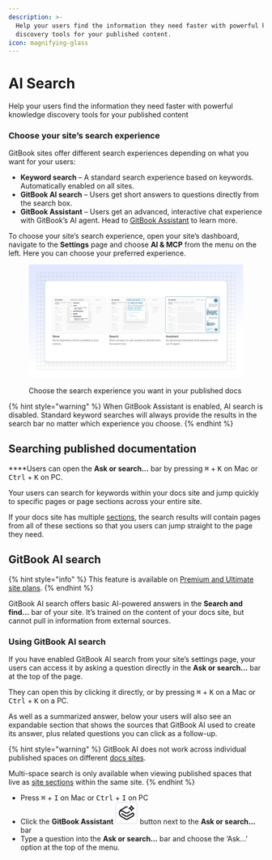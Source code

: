 ```yaml
---
description: >-
  Help your users find the information they need faster with powerful knowledge
  discovery tools for your published content.
icon: magnifying-glass
---
```


# AI Search

Help your users find the information they need faster with powerful knowledge discovery tools for your published content

### Choose your site’s search experience

GitBook sites offer different search experiences depending on what you want for your users:

* **Keyword search** – A standard search experience based on keywords. Automatically enabled on all sites.
* **GitBook AI search** – Users get short answers to questions directly from the search box.
* **GitBook Assistant** – Users get an advanced, interactive chat experience with GitBook’s AI agent. Head to [GitBook Assistant](gitbook-assistant/) to learn more.

To choose your site’s search experience, open your site’s dashboard, navigate to the **Settings** page and choose **AI & MCP** from the menu on the left. Here you can choose your preferred experience.

<figure><img src="../.gitbook/assets/29_07_25_search_ai.svg" alt=""><figcaption><p>Choose the search experience you want in your published docs</p></figcaption></figure>

{% hint style="warning" %}
When GitBook Assistant is enabled, AI search is disabled. Standard keyword searches will always provide the results in the search bar no matter which experience you choose.
{% endhint %}

## Searching published documentation

**​**Users can open the **Ask or search…** bar by pressing <kbd>⌘</kbd> + <kbd>K</kbd> on Mac or <kbd>Ctrl</kbd> + <kbd>K</kbd> on PC.

Your users can search for keywords within your docs site and jump quickly to specific pages or page sections across your entire site.

If your docs site has multiple [sections](site-structure/site-sections.md), the search results will contain pages from all of these sections so that you users can jump straight to the page they need.

## GitBook AI search

{% hint style="info" %}
This feature is available on [Premium and Ultimate site plans](https://www.gitbook.com/pricing).
{% endhint %}

GitBook AI search offers basic AI-powered answers in the **Search and find…** bar of your site. It’s trained on the content of your docs site, but cannot pull in information from external sources.

### Using GitBook AI search

If you have enabled GitBook AI search from your site’s settings page, your users can access it by asking a question directly in the **Ask or search…** bar at the top of the page.

They can open this by clicking it directly, or by pressing <kbd>⌘</kbd> + <kbd>K</kbd> on a Mac or <kbd>Ctrl</kbd> + <kbd>K</kbd> on a PC.

As well as a summarized answer, below your users will also see an expandable section that shows the sources that GitBook AI used to create its answer, plus related questions you can click as a follow-up.

{% hint style="warning" %}
GitBook AI does not work across individual published spaces on different [docs sites](publish-a-docs-site/).

Multi-space search is only available when viewing published spaces that live as [site sections](site-structure/site-sections.md) within the same site.
{% endhint %}

* Press <kbd>⌘</kbd> + <kbd>I</kbd> on Mac or <kbd>Ctrl</kbd> + <kbd>I</kbd> on PC
* Click the **GitBook Assistant** <picture><source srcset="../.gitbook/assets/gitbook-assistant-dark.svg" media="(prefers-color-scheme: dark)"><img src="../.gitbook/assets/gitbook-assistant.svg" alt=""></picture> button next to the **Ask or search…** bar
* Type a question into the **Ask or search…** bar and choose the ‘Ask…’ option at the top of the menu.
